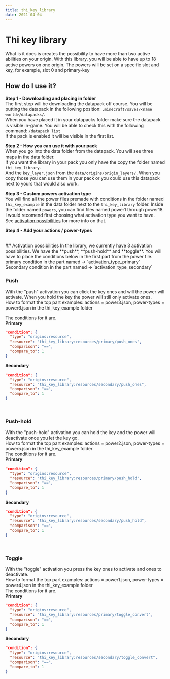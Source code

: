```yaml
---
title: thi_key_library
date: 2021-04-04
---
```


# Thi key library

What is it does is creates the possibility to have more than two active abilities on your origin. 
With this library, you will be able to have up to 18 active powers on one origin. 
The powers will be set on a specific slot and key, for example, slot 0 and primary-key

## How do I use it?

**Step 1 - Downloading and placing in folder** <br />
The first step will be downloading the datapack off course. You will be putting the datapack in the following position: 
`.minecraft/saves/<name world>/datapacks/`. <br />
When you have placed it in your datapacks folder make sure the datapack is visible in-game. 
You will be able to check this with the following command: `/datapack list` <br />
If the pack is enabled it will be visible in the first list. <br />

**Step 2 - How you can use it with your pack** <br />
When you go into the data folder from the datapack. You will see three maps in the data folder. <br />
If you want the library in your pack you only have the copy the folder named `thi_key_library`. <br />
And the `key_layer.json` from the `data/origins/origin_layers/`. When you copy those you can use
them in your pack or you could use this datapack next to yours that would also work. <br />

**Step 3 - Custom powers activation type** <br />
You will find all the power files premade with conditions in the folder named `thi_key_example` in the data folder next to the `thi_key_library` folder.
Inside the folder named `powers`, you can find files named power1 through power18. <br >
I would recomend first choosing what activation type you want to have. <br />
See [activation possibilities](#activation-possibilities) for more info on that. <br />

**Step 4 - Add your actions / power-types** <br />


<br />
## Activation possibilities
In the library, we currently have 3 activation possibilities. We have the **push**, **push-hold** and **toggle**. 
You will have to place the conditions below in the first part from the power file. <br />
primary condition in the part named -> `activation_type_primary` <br />
Secondary condition in the part named -> `activation_type_secondary`

### Push 
With the "push" activation you can click the key ones and will the power will activate.
When you hold the key the power will still only activate ones. <br />
How to format the top part examples: actions = power3.json, power-types = power6.json in the thi_key_example folder <br />

The conditions for it are. <br />
**Primary**
```json
"condition": {
  "type": "origins:resource",
  "resource": "thi_key_library:resources/primary/push_ones",
  "comparison": "==",
  "compare_to": 1
}
```

**Secondary**
```json
"condition": {
  "type": "origins:resource",
  "resource": "thi_key_library:resources/secondary/push_ones",
  "comparison": "==",
  "compare_to": 1
}
```
<br />

### Push-hold 
With the "push-hold" activation you can hold the key and the power will deactivate once you let the key go. <br />
How to format the top part examples: actions = power2.json, power-types = power5.json in the thi_key_example folder<br />
The conditions for it are. <br />
**Primary**
```json
"condition": {
  "type": "origins:resource",
  "resource": "thi_key_library:resources/primary/push_hold",
  "comparison": "==",
  "compare_to": 1
}
```

**Secondary**
```json
"condition": {
  "type": "origins:resource",
  "resource": "thi_key_library:resources/secondary/push_hold",
  "comparison": "==",
  "compare_to": 1
}
```
<br />

### Toggle 
With the "toggle" activation you press the key ones to activate and ones to deactivate. <br />
How to format the top part examples: actions = power1.json, power-types = power4.json in the thi_key_example folder<br />
The conditions for it are. <br />
**Primary**
```json
"condition": {
  "type": "origins:resource",
  "resource": "thi_key_library:resources/primary/toggle_convert",
  "comparison": "==",
  "compare_to": 1
}
```

**Secondary**
```json
"condition": {
  "type": "origins:resource",
  "resource": "thi_key_library:resources/secondary/toggle_convert",
  "comparison": "==",
  "compare_to": 1
}
```

